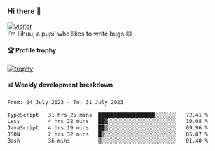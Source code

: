 ### Hi there 👋
[![visitor](https://visitor-badge.glitch.me/badge?page_id=liihuu&right_color=blue)](https://github.com/liihuu)<br>
I’m liihuu, a pupil who likes to write bugs.😄


#### 🏆 Profile trophy
[![trophy](https://github-profile-trophy.vercel.app?username=liihuu&margin-w=16&margin-h=16&rank=-C,-B)](https://github.com/liihuu)


#### 📊 Weekly development breakdown
<!--START_SECTION:waka-->

```txt
From: 24 July 2023 - To: 31 July 2023

TypeScript   31 hrs 25 mins  ██████████████████░░░░░░░   72.41 %
Less         4 hrs 22 mins   ██▓░░░░░░░░░░░░░░░░░░░░░░   10.08 %
JavaScript   4 hrs 19 mins   ██▒░░░░░░░░░░░░░░░░░░░░░░   09.96 %
JSON         2 hrs 32 mins   █▒░░░░░░░░░░░░░░░░░░░░░░░   05.87 %
Bash         36 mins         ▒░░░░░░░░░░░░░░░░░░░░░░░░   01.40 %
```

<!--END_SECTION:waka-->

<!--
**liihuu/liihuu** is a ✨ _special_ ✨ repository because its `README.md` (this file) appears on your GitHub profile.

Here are some ideas to get you started:

- 🔭 I’m currently working on ...
- 🌱 I’m currently learning ...
- 👯 I’m looking to collaborate on ...
- 🤔 I’m looking for help with ...
- 💬 Ask me about ...
- 📫 How to reach me: ...
- 😄 Pronouns: ...
- ⚡ Fun fact: ...
-->
